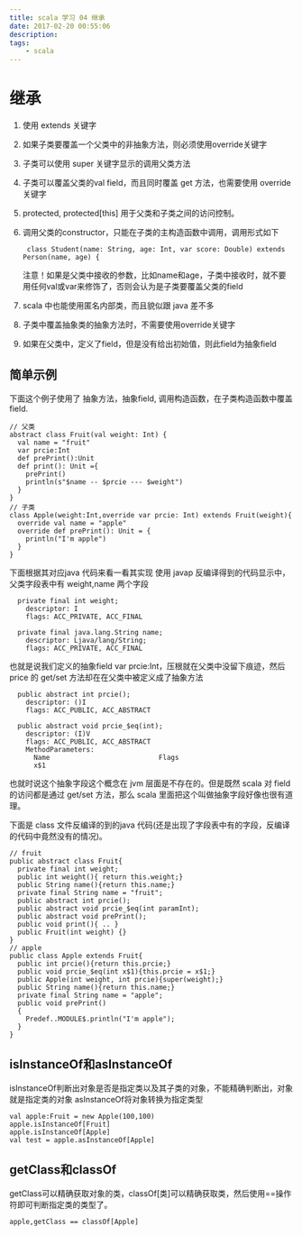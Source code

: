 ```yaml
---
title: scala 学习 04 继承
date: 2017-02-20 00:55:06
description: 
tags:
	- scala
---
```

# 继承
1. 使用 extends 关键字
2. 如果子类要覆盖一个父类中的非抽象方法，则必须使用override关键字
3. 子类可以使用 super 关键字显示的调用父类方法
4. 子类可以覆盖父类的val field，而且同时覆盖 get 方法，也需要使用 override 关键字
5. protected, protected[this] 用于父类和子类之间的访问控制。
6. 调用父类的constructor，只能在子类的主构造函数中调用，调用形式如下
    
        class Student(name: String, age: Int, var score: Double) extends Person(name, age) {
    
    注意！如果是父类中接收的参数，比如name和age，子类中接收时，就不要用任何val或var来修饰了，否则会认为是子类要覆盖父类的field
7. scala 中也能使用匿名内部类，而且貌似跟 java 差不多
8. 子类中覆盖抽象类的抽象方法时，不需要使用override关键字
9. 如果在父类中，定义了field，但是没有给出初始值，则此field为抽象field

## 简单示例
下面这个例子使用了 抽象方法，抽象field, 调用构造函数，在子类构造函数中覆盖 field. 

    // 父类
    abstract class Fruit(val weight: Int) {
      val name = "fruit"
      var prcie:Int
      def prePrint():Unit
      def print(): Unit ={
        prePrint()
        println(s"$name -- $prcie --- $weight")
      }
    }
    // 子类
    class Apple(weight:Int,override var prcie: Int) extends Fruit(weight){
      override val name = "apple"
      override def prePrint(): Unit = {
        println("I'm apple")
      }
    }

下面根据其对应java 代码来看一看其实现
使用 javap 反编译得到的代码显示中，父类字段表中有 weight,name 两个字段

      private final int weight;
        descriptor: I
        flags: ACC_PRIVATE, ACC_FINAL
     
      private final java.lang.String name;
        descriptor: Ljava/lang/String;
        flags: ACC_PRIVATE, ACC_FINAL

也就是说我们定义的抽象field var prcie:Int，压根就在父类中没留下痕迹，然后 price 的 get/set 方法却在在父类中被定义成了抽象方法

      public abstract int prcie();
        descriptor: ()I
        flags: ACC_PUBLIC, ACC_ABSTRACT
     
      public abstract void prcie_$eq(int);
        descriptor: (I)V
        flags: ACC_PUBLIC, ACC_ABSTRACT
        MethodParameters:
          Name                           Flags
          x$1  

也就时说这个抽象字段这个概念在 jvm 层面是不存在的。但是既然 scala 对 field 的访问都是通过 get/set 方法，那么 scala 里面把这个叫做抽象字段好像也很有道理。

下面是 class 文件反编译的到的java 代码(还是出现了字段表中有的字段，反编译的代码中竟然没有的情况)。

    // fruit
    public abstract class Fruit{
      private final int weight;
      public int weight(){ return this.weight;}
      public String name(){return this.name;}
      private final String name = "fruit";
      public abstract int prcie();
      public abstract void prcie_$eq(int paramInt);
      public abstract void prePrint();
      public void print(){ .. }
      public Fruit(int weight) {}
    }
    // apple
    public class Apple extends Fruit{
      public int prcie(){return this.prcie;}
      public void prcie_$eq(int x$1){this.prcie = x$1;}
      public Apple(int weight, int prcie){super(weight);}
      public String name(){return this.name;}
      private final String name = "apple";
      public void prePrint()
      {
        Predef..MODULE$.println("I'm apple");
      }
    }

## isInstanceOf和asInstanceOf
isInstanceOf判断出对象是否是指定类以及其子类的对象，不能精确判断出，对象就是指定类的对象
asInstanceOf将对象转换为指定类型

    val apple:Fruit = new Apple(100,100)
    apple.isInstanceOf[Fruit]
    apple.isInstanceOf[Apple]
    val test = apple.asInstanceOf[Apple]

## getClass和classOf
getClass可以精确获取对象的类，classOf[类]可以精确获取类，然后使用==操作符即可判断指定类的类型了。
    
    apple,getClass == classOf[Apple]

